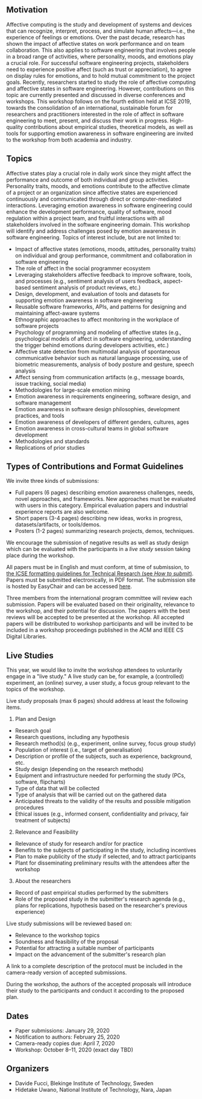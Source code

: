 <!-- -*- mode: Markdown; fill-column: 80; indent-tabs-mode: nil; -*- -->

## Motivation

Affective computing is the study and development of systems and devices that can
recognize, interpret, process, and simulate human affects—i.e., the experience
of feelings or emotions. Over the past decade, research has shown the impact of
affective states on work performance and on team collaboration. This also
applies to software engineering that involves people in a broad range of
activities, where personality, moods, and emotions play a crucial role. For
successful software engineering projects, stakeholders need to experience
positive affect (such as trust or appreciation), to agree on display rules for
emotions, and to hold mutual commitment to the project goals. Recently,
researchers started to study the role of affective computing and affective
states in software engineering. However, contributions on this topic are
currently presented and discussed in diverse conferences and workshops. This
workshop follows on the fourth edition held at ICSE 2019, towards the
consolidation of an international, sustainable forum for researchers and
practitioners interested in the role of affect in software engineering to meet,
present, and discuss their work in progress. High-quality contributions about
empirical studies, theoretical models, as well as tools for supporting emotion
awareness in software engineering are invited to the workshop from both academia
and industry.

## Topics

Affective states play a crucial role in daily work since they might affect the
performance and outcome of both individual and group activities. Personality
traits, moods, and emotions contribute to the affective climate of a project or
an organization since affective states are experienced continuously and
communicated through direct or computer-mediated interactions. Leveraging
emotion awareness in software engineering could enhance the development
performance, quality of software, mood regulation within a project team, and
fruitful interactions with all stakeholders involved in the software engineering
domain. This workshop will identify and address challenges posed by emotion
awareness in software engineering. Topics of interest include, but are not
limited to:

*   Impact of affective states (emotions, moods, attitudes, personality traits)
    on individual and group performance, commitment and collaboration in
    software engineering
*   The role of affect in the social programmer ecosystem
*   Leveraging stakeholders affective feedback to improve software, tools, and
    processes (e.g., sentiment analysis of users feedback, aspect-based
    sentiment analysis of product reviews, etc.)
*   Design, development, and evaluation of tools and datasets for supporting
    emotion awareness in software engineering
*   Reusable software frameworks, APIs, and patterns for designing and
    maintaining affect-aware systems
*   Ethnographic approaches to affect monitoring in the workplace of software
    projects
*   Psychology of programming and modeling of affective states (e.g.,
    psychological models of affect in software engineering, understanding the
    trigger behind emotions during developers activities, etc.)
*   Affective state detection from multimodal analysis of spontaneous
    communicative behavior such as natural language processing, use of biometric
    measurements, analysis of body posture and gesture, speech analysis
*   Affect sensing from communication artifacts (e.g., message boards, issue
    tracking, social media)
*   Methodologies for large-scale emotion mining
*   Emotion awareness in requirements engineering, software design, and software
    management
*   Emotion awareness in software design philosophies, development practices,
    and tools
*   Emotion awareness of developers of different genders, cultures, ages
*   Emotion awareness in cross-cultural teams in global software development
*   Methodologies and standards
*   Replications of prior studies

## Types of Contributions and Format Guidelines

We invite three kinds of submissions:

*   Full papers (6&nbsp;pages) describing emotion awareness challenges, needs,
    novel approaches, and frameworks. New approaches must be evaluated with
    users in this category. Empirical evaluation papers and industrial
    experience reports are also welcome.
*   Short papers (3-4&nbsp;pages) describing new ideas, works in progress,
    datasets/artifacts, or tools/demos.
*   Posters (1-2&nbsp;pages) summarizing research
    projects, demos, techniques.

<!-- Artifact and demo papers may be either long or short papers depending on the -->
<!-- level of maturity they are at. We especially encourage evaluation of systems on -->
<!-- publicly available benchmark datasets such as the [Jira -->
<!-- dataset](https://doi.org/10.1145/2901739.2903505), [Stack Overflow gold standard -->
<!-- on emotions](https://arxiv.org/abs/1803.02300), and sentiment analysis datasets. -->

<!-- https://link.springer.com/article/10.1007/s10664-017-9546-9#Sec7 -->
We encourage the submission of negative results as well as study design which can be evaluated with the participants in a _live study_ session taking place during the workshop.

All papers must be in English and must conform, at time of submission, to [the ICSE
formatting guidelines for Technical
Research (see _How to submit_)](https://conf.researchr.org/track/icse-2020/icse-2020-papers#Call-for-Papers). Papers
must be submitted electronically, in PDF format. The submission site is hosted
by EasyChair and can be accessed
[here](https://easychair.org/conferences/?conf=semotion20).

Three members from the international program committee will review each
submission. Papers will be evaluated based on their originality, relevance to
the workshop, and their potential for discussion. The papers with the best
reviews will be accepted to be presented at the workshop. All accepted papers
will be distributed to workshop participants and will be invited to be included
in a workshop proceedings published in the ACM and IEEE CS Digital Libraries.

<!-- You can download the PDF version of this CfP [here](SEmotion19.pdf). -->

## Live Studies

This year, we would like to invite the workshop attendees to voluntarily engage in a "live study." A live study can be, for example, a (controlled) experiment, an (online) survey, a user study, a focus group relevant to the topics of the workshop.

Live study proposals (max 6 pages) should address at least the following items.

1) Plan and Design
- Research goal
- Research questions, including any hypothesis
- Research method(s) (e.g., experiment, online survey, focus group study)
- Population of interest (i.e., target of generalisation)
- Description or profile of the subjects, such as experience, background, etc.
- Study design (depending on the research methods)
- Equipment and infrastructure needed for performing the study (PCs, software, flipcharts)
- Type of data that will be collected
- Type of analysis that will be carried out on the gathered data
- Anticipated threats to the validity of the results and possible mitigation procedures
- Ethical issues (e.g., informed consent, confidentiality and privacy, fair treatment of subjects)

2) Relevance and Feasibility
- Relevance of study for research and/or for practice
- Benefits to the subjects of participating in the study, including incentives
- Plan to make publicity of the study if selected, and to attract participants
- Plant for disseminating preliminary results with the attendees after the workshop

3) About the researchers
- Record of past empirical studies performed by the submitters
- Role of the proposed study in the submitter's research agenda (e.g., plans for replications, hypothesis based on the researcher's previous experience)

Live study submissions will be reviewed based on:

- Relevance to the workshop topics
- Soundness and feasibility of the proposal
- Potential for attracting a suitable number of participants
- Impact on the advancement of the submitter's research plan

A link to a complete description of the protocol must be included in the camera-ready version of accepted submissions.

During the workshop, the authors of the accepted proposals will introduce their study to the participants and conduct it according to the proposed plan.

## Dates

*   Paper submissions: January 29, 2020
*   Notification to authors: February 25, 2020
*   Camera-ready copies due: April 7, 2020
*   Workshop: October 8–11, 2020 (exact day TBD)

## Organizers

*   Davide Fucci, Blekinge Institute of Technology, Sweden
*   Hidetake Uwano, National Institute of Technology, Nara, Japan

<!-- ## Accepted Papers -->
<!--  -->
<!-- (Preprints are available [here](program.html).) -->
<!--  -->
<!-- **Supporting Rapid Product Changes through Emotional Tracking** -->
<!-- Patrick Mennig, Simon Andre Scherr, and Frank Elberzhager -->
<!--  -->
<!-- **Toward Usability Problem Identification Based on User Emotions Derived from Facial Expressions** -->
<!-- Jan Ole Johanssen, Jan Philip Bernius, and Bernd Bruegge -->
<!--  -->
<!-- **EMTk — The Emotion Mining Toolkit** -->
<!-- Fabio Calefato, Filippo Lanubile, Nicole Novielli, and Luigi Quaranta -->
<!--  -->
<!-- **Towards Recognizing the Emotions of Developers Using Biometrics: The Design of a Field Study** -->
<!-- Daniela Girardi, Filippo Lanubile, Nicole Novielli, Luigi Quaranta, and Alexander Serebrenik -->
<!--  -->
<!-- **What Software Engineering can Learn from Research on Affect in Social Psychology** -->
<!-- Lucas Gren, Per Lenberg, and Karolina Ljungberg -->
<!--  -->
<!-- **Fostering Positive Affects in Software Development Environments using Extended Reality** -->
<!-- Rohit Mehra, Vibhu Saujanya Sharma, Vikrant Kaulgud, and Sanjay Podder -->
<!--  -->
<!-- **A Longitudinal Study on the Maintainers' Sentiment of a Large Scale Open Source Ecosystem** -->
<!-- Isabella Ferreira, Kate Stewart, Daniel German, and Bram Adams -->
<!--  -->
<!-- **Emotions in Software Practice: Presentation vs. Coding** -->
<!-- Ricardo Colomo-Palacios, Terje Samuelsen, and Cristina Casado-Lumbreras -->
<!--  -->
<!-- **Developers' Sentiment and Issue Reopening** -->
<!-- Jonathan Cheruvelil and Bruno da Silva -->
<!--  -->

<!-- **Empirical Analysis of Affect of Merged Issues on GitHub** -->
<!-- Marco Ortu, Michele Marchesi, and Roberto Tonelli -->
